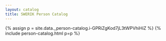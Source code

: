 ```yaml
---
layout: catalog
title: SWERIK Person Catalog
---
```

{% assign p = site.data._person-catalog.i-GPRiZgKod7jL3tWPVhiHiZ %}
{% include person-catalog.html p=p %}

